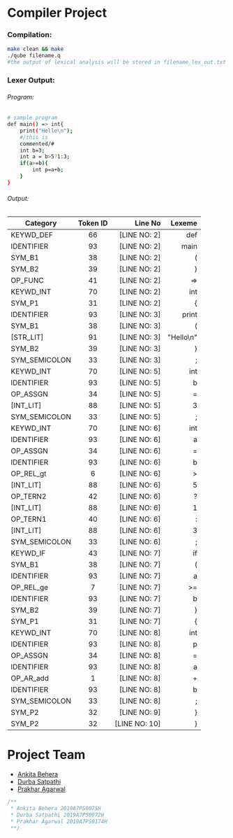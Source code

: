 # Compiler Project

### Compilation:
```sh
make clean && make
./qube filename.q
#the output of lexical analysis will be stored in filename_lex_out.txt
```
### Lexer Output:
###### Program:
```sh
# sample program
def main() => int{
    print("Hello\n");
    #/this is
    commented/#
    int b=3;
    int a = b>5?1:3;
    if(a>=b){
        int p=a+b;
    }
}
```
###### Output:
| Category		| Token ID	|   Line No		| 	Lexeme|
|----------|:-------------:|------:|------:|
|KEYWD_DEF    		|66		|[LINE NO: 2]		|def
|IDENTIFIER			|93		|[LINE NO: 2]		|main
|SYM_B1       		|38		|[LINE NO: 2]		|(
|SYM_B2       		|39		|[LINE NO: 2]		|)
|OP_FUNC      		|41		|[LINE NO: 2]		|=>
|KEYWD_INT    		|70		|[LINE NO: 2]		|int
|SYM_P1       		|31		|[LINE NO: 2]		|{
|IDENTIFIER			|93		|[LINE NO: 3]		|print
|SYM_B1       		|38		|[LINE NO: 3]		|(
|[STR_LIT]			|91		|[LINE NO: 3]		|"Hello\n"
|SYM_B2       		|39		|[LINE NO: 3]		|)
|SYM_SEMICOLON		|33		|[LINE NO: 3]		|;
|KEYWD_INT    		|70		|[LINE NO: 5]		|int
|IDENTIFIER			|93		|[LINE NO: 5]		|b
|OP_ASSGN     		|34		|[LINE NO: 5]		|=
|[INT_LIT]			|88		|[LINE NO: 5]		|3
|SYM_SEMICOLON		|33		|[LINE NO: 5]		|;
|KEYWD_INT    		|70		|[LINE NO: 6]		|int
|IDENTIFIER			|93		|[LINE NO: 6]		|a
|OP_ASSGN     		|34		|[LINE NO: 6]		|=
|IDENTIFIER			|93		|[LINE NO: 6]		|b
|OP_REL_gt    		|6		|[LINE NO: 6]		|>
|[INT_LIT]			|88		|[LINE NO: 6]		|5
|OP_TERN2     		|42		|[LINE NO: 6]		|?
|[INT_LIT]			|88		|[LINE NO: 6]		|1
|OP_TERN1     		|40		|[LINE NO: 6]		|:
|[INT_LIT]			|88		|[LINE NO: 6]		|3
|SYM_SEMICOLON		|33		|[LINE NO: 6]		|;
|KEYWD_IF     		|43		|[LINE NO: 7]		|if
|SYM_B1       		|38		|[LINE NO: 7]		|(
|IDENTIFIER			|93		|[LINE NO: 7]		|a
|OP_REL_ge    		|7		|[LINE NO: 7]		|>=
|IDENTIFIER			|93		|[LINE NO: 7]		|b
|SYM_B2       		|39		|[LINE NO: 7]		|)
|SYM_P1       		|31		|[LINE NO: 7]		|{
|KEYWD_INT    		|70		|[LINE NO: 8]		|int
|IDENTIFIER			|93		|[LINE NO: 8]		|p
|OP_ASSGN     		|34		|[LINE NO: 8]		|=
|IDENTIFIER			|93		|[LINE NO: 8]		|a
|OP_AR_add    		|1		|[LINE NO: 8]		|+
|IDENTIFIER			|93		|[LINE NO: 8]		|b
|SYM_SEMICOLON		|33		|[LINE NO: 8]		|;
|SYM_P2       		|32		|[LINE NO: 9]		|}
|SYM_P2       		|32		|[LINE NO: 10]		|}

# Project Team

- [Ankita Behera](https://github.com/rxndom266/)
- [Durba Satpathi](https://github.com/durba-s)
- [Prakhar Agarwal](https://github.com/PrAkHaR-BitsPilani)

```cpp
/**
 * Ankita Behera 2019A7PS0075H
 * Durba Satpathi 2019A7PS0972H
 * Prakhar Agarwal 2019A7PS0174H
 **/
```
